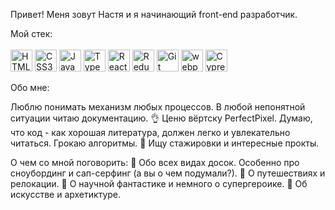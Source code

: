 Привет! Меня зовут Настя и я начинающий front-end разработчик.

Мой стек: <br />
<br />
<a href="https://www.w3.org/TR/html5/" title="HTML5"><img src="https://github.com/get-icon/geticon/raw/master/icons/html-5.svg" alt="HTML5" width="35px" height="35px"></a>
<a href="https://www.w3.org/TR/CSS/" title="CSS3"><img src="https://github.com/get-icon/geticon/raw/master/icons/css-3.svg" alt="CSS3" width="35px" height="35px"></a>
<a href="https://developer.mozilla.org/en-US/docs/Web/JavaScript" title="JavaScript"><img src="https://github.com/get-icon/geticon/raw/master/icons/javascript.svg" alt="JavaScript" width="35px" height="35px"></a>
<a href="https://www.typescriptlang.org/" title="Typescript"><img src="https://github.com/get-icon/geticon/raw/master/icons/typescript-icon.svg" alt="Typescript" width="35px" height="35px"></a>
<a href="https://reactjs.org/" title="React"><img src="https://github.com/get-icon/geticon/raw/master/icons/react.svg" alt="React" width="35px" height="35px"></a>
<a href="https://redux.js.org/" title="Redux"><img src="https://github.com/get-icon/geticon/raw/master/icons/redux.svg" alt="Redux" width="35px" height="35px"></a>
<a href="https://git-scm.com/" title="Git"><img src="https://github.com/get-icon/geticon/raw/master/icons/git-icon.svg" alt="Git" width="35px" height="35px"></a>
<a href="https://webpack.js.org/" title="webpack"><img src="https://github.com/get-icon/geticon/raw/master/icons/webpack.svg" alt="webpack" width="35px" height="35px"></a>
<a href="https://www.cypress.io/" title="Cypress"><img src="https://github.com/get-icon/geticon/raw/master/icons/cypress.svg" alt="Cypress" width="35px" height="35px"></a>

Обо мне:

Люблю понимать механизм любых процессов.
В любой непонятной ситуации читаю документацию.
:ok_hand: Ценю вёртску PerfectPixel.
Думаю, что код - как хорошая литература, должен легко и увлекательно читаться.
Грокаю алгоритмы.
:eyes: Ищу стажировки и интересные прокты.

О чем со мной поговорить:
:speech_balloon: Обо всех видах досок. Особенно про сноубординг и сап-серфинг (а вы о чем подумали?).
:speech_balloon: О путешествиях и релокации.
:speech_balloon: О научной фантастике и немного о супергероике.
:speech_balloon: Об искусстве и архетиктуре.

